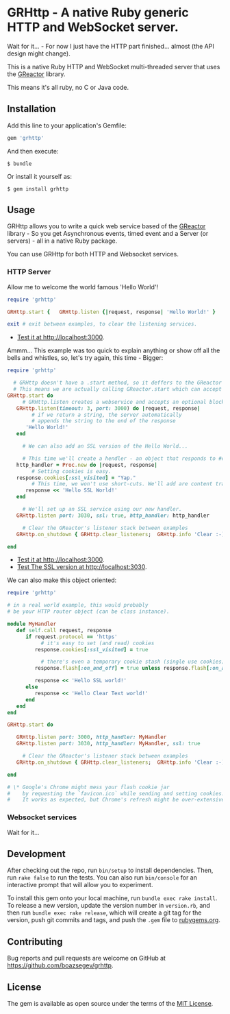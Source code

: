 # GRHttp - A native Ruby generic HTTP and WebSocket server.

Wait for it... - For now I just have the HTTP part finished... almost (the API design might change).

This is a native Ruby HTTP and WebSocket multi-threaded server that uses the [GReactor](https://github.com/boazsegev/GReactor) library.

This means it's all ruby, no C or Java code.

## Installation

Add this line to your application's Gemfile:

```ruby
gem 'grhttp'
```

And then execute:

    $ bundle

Or install it yourself as:

    $ gem install grhttp

## Usage

GRHttp allows you to write a quick web service based of the [GReactor](https://github.com/boazsegev/GReactor) library - So you get Asynchronous events, timed event and a Server (or servers) - all in a native Ruby package.

You can use GRHttp for both HTTP and Websocket services.

### HTTP Server

Allow me to welcome the world famous 'Hello World'!

```ruby
require 'grhttp'

GRHttp.start {   GRHttp.listen {|request, response| 'Hello World!' }      }

exit # exit between examples, to clear the listening services.

```

* [Test it at http://localhost:3000](http://localhost:3000).

Ammm... This example was too quick to explain anything or show off all the bells and whistles, so, let's try again, this time - Bigger:


```ruby
require 'grhttp'

  # GRHttp doesn't have a .start method, so it deffers to the GReactor library.
  # This means we are actually calling GReactor.start which can accept a block and hang until it's done.
GRHttp.start do
     # GRHttp.listen creates a webservice and accepts an optional block that acts as the HTTP handler.
   GRHttp.listen(timeout: 3, port: 3000) do |request, response|
        # if we return a string, the server automatically
        # appends the string to the end of the response
      'Hello World!'
   end

     # We can also add an SSL version of the Hello World...

     # This time we'll create a hendler - an object that responds to #call(request, response)
   http_handler = Proc.new do |request, response|
        # Setting cookies is easy.
   response.cookies[:ssl_visited] = "Yap."
        # This time, we won't use short-cuts. We'll add are content traditionally:
      response << 'Hello SSL World!'
   end

     # We'll set up an SSL service using our new handler.
   GRHttp.listen port: 3030, ssl: true, http_handler: http_handler

     # Clear the GReactor's listener stack between examples
   GRHttp.on_shutdown { GRHttp.clear_listeners;  GRHttp.info 'Clear :-)'}

end

```

* [Test it at http://localhost:3000](http://localhost:3000).
* [Test The SSL version at http://localhost:3030](http://localhost:3030).

We can also make this object oriented:

```ruby
require 'grhttp'

# in a real world example, this would probably
# be your HTTP router object (can be class instance).

module MyHandler
   def self.call request, response
      if request.protocol == 'https'
           # it's easy to set (and read) cookies
         response.cookies[:ssl_visited] = true

           # there's even a temporary cookie stash (single use cookies)\*
         response.flash[:on_and_off] = true unless response.flash[:on_and_off]

         response << 'Hello SSL world!'
      else
         response << 'Hello Clear Text world!'
      end
   end
end

GRHttp.start do

   GRHttp.listen port: 3000, http_handler: MyHandler
   GRHttp.listen port: 3030, http_handler: MyHandler, ssl: true

     # Clear the GReactor's listener stack between examples
   GRHttp.on_shutdown { GRHttp.clear_listeners;  GRHttp.info 'Clear :-)'}

end

# \* Google's Chrome might mess your flash cookie jar
#    by requesting the `favicon.ico` while sending and setting cookies...
#    It works as expected, but Chrome's refresh might be over-extensive.

```


### Websocket services

Wait for it...

## Development

After checking out the repo, run `bin/setup` to install dependencies. Then, run `rake false` to run the tests. You can also run `bin/console` for an interactive prompt that will allow you to experiment.

To install this gem onto your local machine, run `bundle exec rake install`. To release a new version, update the version number in `version.rb`, and then run `bundle exec rake release`, which will create a git tag for the version, push git commits and tags, and push the `.gem` file to [rubygems.org](https://rubygems.org).

## Contributing

Bug reports and pull requests are welcome on GitHub at https://github.com/boazsegev/grhttp.


## License

The gem is available as open source under the terms of the [MIT License](http://opensource.org/licenses/MIT).

